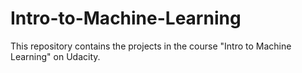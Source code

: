 # Intro-to-Machine-Learning
This repository contains the projects in the course "Intro to Machine Learning" on Udacity.
